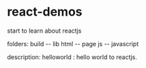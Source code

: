 # react-demos
start to learn about reactjs

folders:
build -- lib
html  -- page
js    -- javascript

description:
helloworld : hello world to reactjs.
